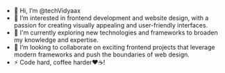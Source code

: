- 👋 Hi, I’m @techVidyaax
- 👀 I’m interested in frontend development and website design, with a passion for creating visually appealing and user-friendly interfaces.
- 🌱 I'm currently exploring new technologies and frameworks to broaden my knowledge and expertise.
- 💞️ I’m looking to collaborate on exciting frontend projects that leverage modern frameworks and push the boundaries of web design.
- ⚡ Code hard, coffee harder❤️☕️!

<!---
techVidyaax/techVidyaax is a ✨ special ✨ repository because its `README.md` (this file) appears on your GitHub profile.
You can click the Preview link to take a look at your changes.
--->
